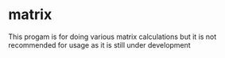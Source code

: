 # matrix
This progam is for doing various matrix calculations but it is not recommended for usage as it is still under development
